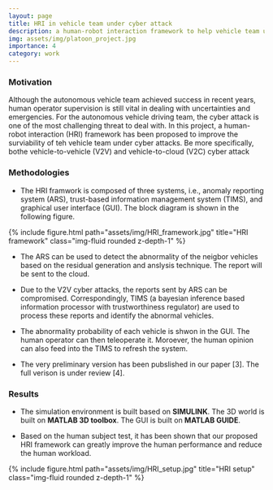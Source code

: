 ```yaml
---
layout: page
title: HRI in vehicle team under cyber attack
description: a human-robot interaction framework to help vehicle team under cyber attacks
img: assets/img/platoon_project.jpg
importance: 4
category: work
---
```


### Motivation

Although the autonomous vehicle team achieved success in recent years, human operator supervision is still vital in dealing with uncertainties and emergencies. For the autonomous vehicle driving team, the cyber attack is one of the most challenging threat to deal with. In this project, a human-robot interaction (HRI) framework has been proposed to improve the surviability of teh vehicle team under cyber attacks. Be more specifically, bothe vehicle-to-vehicle (V2V) and vehicle-to-cloud (V2C) cyber attack 

### Methodologies

* The HRI framwork is composed of three systems, i.e., anomaly  reporting  system (ARS),  trust-based  information  management  system  (TIMS), and graphical user interface (GUI). The block diagram is shown in the following figure. 

<div class="row justify-content-sm-center">
{% include figure.html path="assets/img/HRI_framework.jpg" title="HRI framework" class="img-fluid rounded z-depth-1" %}
</div>

* The ARS can be used to detect the abnormality of the neigbor vehicles based on the residual generation and anslysis technique. The report will be sent to the cloud. 

* Due to the V2V cyber attacks, the reports sent by ARS can be compromised. Correspondingly, TIMS (a bayesian inference based information processor with trustworthiness regulator) are used to process these reports and identify the abnormal vehicles. 

* The abnormality probability of each vehicle is shwon in the GUI. The human operator can then teleoperate it. Moroever, the human opinion can also feed into the TIMS to refresh the system. 

* The very preliminary version has been pubslished in our paper [3]. The full verison is under review [4].

### Results

* The simulation environment is built based on **SIMULINK**. The 3D world is built on **MATLAB 3D toolbox**. The GUI is built on **MATLAB GUIDE**. 

* Based on the human subject test, it has been shown that our proposed HRI framework can greatly improve the human performance and reduce the human workload. 

{% include figure.html path="assets/img/HRI_setup.jpg" title="HRI setup" class="img-fluid rounded z-depth-1" %}


